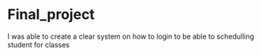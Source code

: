 # Final_project
I was able to create a clear system on how to login to be able to schedulling student for classes
